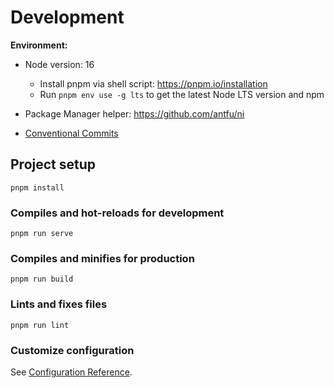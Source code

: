 # Development

**Environment:**

- Node version: 16
  - Install pnpm via shell script: https://pnpm.io/installation
  - Run `pnpm env use -g lts` to get the latest Node LTS version and npm


- Package Manager helper: https://github.com/antfu/ni
- [Conventional Commits](https://github.com/DrJume/tabletop-online/blob/main/docs/Conventional%20Commits.md)

## Project setup
```
pnpm install
```

### Compiles and hot-reloads for development
```
pnpm run serve
```

### Compiles and minifies for production
```
pnpm run build
```

### Lints and fixes files
```
pnpm run lint
```

### Customize configuration
See [Configuration Reference](https://cli.vuejs.org/config/).
